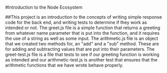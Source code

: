 #Introduction to the Node Ecosystem

##This project is an introduction to the concepts of writing simple response code for the back end, and writing tests to determine if they work as intended or not.  The greet.js file is a simple function that returns a greeting from whatever name parameter that is put into the function, and it requires the use of a string as well as some input.  The arithmetic.js file is an object that we created two methods for, an "add" and a "sub" method.  These are for adding and subtracting values that are put into their parameters.  The greet-test.js file is a file that tests to see if our greeting function is working as intended and our arithmetic-test.js is another test that ensures that the arithmetic functions that we have wrote behave properly.
